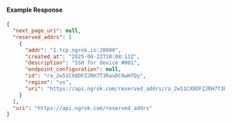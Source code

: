 <!-- Code generated for API Clients. DO NOT EDIT. -->
#### Example Response
```json
{
  "next_page_uri": null,
  "reserved_addrs": [
    {
      "addr": "1.tcp.ngrok.io:20000",
      "created_at": "2025-04-22T10:08:13Z",
      "description": "SSH for device #001",
      "endpoint_configuration": null,
      "id": "ra_2w51CX8DFZJRH7T3RavDC6wHfQy",
      "region": "us",
      "uri": "https://api.ngrok.com/reserved_addrs/ra_2w51CX8DFZJRH7T3RavDC6wHfQy"
    }
  ],
  "uri": "https://api.ngrok.com/reserved_addrs"
}
